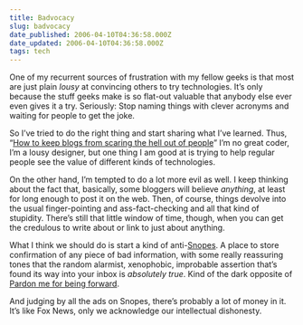 ```yaml
---
title: Badvocacy
slug: badvocacy
date_published: 2006-04-10T04:36:58.000Z
date_updated: 2006-04-10T04:36:58.000Z
tags: tech
---
```


One of my recurrent sources of frustration with my fellow geeks is that most are just plain *lousy* at convincing others to try technologies. It’s only because the stuff geeks make is so flat-out valuable that anybody else ever even gives it a try. Seriously: Stop naming things with clever acronyms and waiting for people to get the joke.

So I’ve tried to do the right thing and start sharing what I’ve learned. Thus, “[How to keep blogs from scaring the hell out of people](http://www.sixapart.com/movabletype/news/2006/04/scary_as_hell.html)” I’m no great coder, I’m a lousy designer, but one thing I am good at is trying to help regular people see the value of different kinds of technologies.

On the other hand, I’m tempted to do a lot more evil as well. I keep thinking about the fact that, basically, some bloggers will believe *anything*, at least for long enough to post it on the web. Then, of course, things devolve into the usual finger-pointing and ass-fact-checking and all that kind of stupidity. There’s still that little window of time, though, when you can get the credulous to write about or link to just about anything.

What I think we should do is start a kind of anti-[Snopes](http://www.snopes.com/). A place to store confirmation of any piece of bad information, with some really reassuring tones that the random alarmist, xenophobic, improbable assertion that’s found its way into your inbox is *absolutely true*. Kind of the dark opposite of [Pardon me for being forward](http://www.dashes.com/anil/2001/08/22/pardon_me_for_b).

And judging by all the ads on Snopes, there’s probably a lot of money in it. It’s like Fox News, only we acknowledge our intellectual dishonesty.
